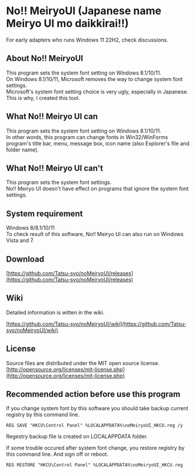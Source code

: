 # No!! MeiryoUI (Japanese name Meiryo UI mo daikkirai!!)

For early adapters who runs Windows 11 22H2, check discussions.

## About No!! MeiryoUI

This program sets the system font setting on Windows 8.1/10/11.  
On Windows 8.1/10/11, Microsoft removes the way to change system font settings.  
Microsoft's system font setting choice is very ugly, especially in Japanese. This is why, I created this tool.  

## What No!! Meiryo UI can

This program sets the system font setting on Windows 8.1/10/11.  
In other words, this program can change fonts in Win32/WinForms program's title bar, menu, message box, icon name (also Explorer's file and folder name).  

## What No!! Meiryo UI can't

This program sets the system font settings.  
No!! Meiryo UI doesn't have effect on programs that ignore the system font settings.  

## System requirement

Windows 8/8.1/10/11  
To check result of this software, No!! Meiryo UI can also run on Windows Vista and 7.

## Download

[https://github.com/Tatsu-syo/noMeiryoUI/releases](https://github.com/Tatsu-syo/noMeiryoUI/releases)

## Wiki

Detailed information is witten in the wiki.

[https://github.com/Tatsu-syo/noMeiryoUI/wiki](https://github.com/Tatsu-syo/noMeiryoUI/wiki)

## License

Source files are distributed under the MIT open source license.  
[http://opensource.org/licenses/mit-license.php](http://opensource.org/licenses/mit-license.php)

## Recommended action before use this program

If you change system font by this software you should take backup current registry by this command line.

```
REG SAVE "HKCU\Control Panel" %LOCALAPPDATA%\noMeiryoUI_HKCU.reg /y
```

Regestry backup file is created on LOCALAPPDATA folder.

If some trouble occured after system font change, you restore registry by this command line. And sign off or reboot.

```
REG RESTORE "HKCU\Control Panel" %LOCALAPPDATA%\noMeiryoUI_HKCU.reg
```
